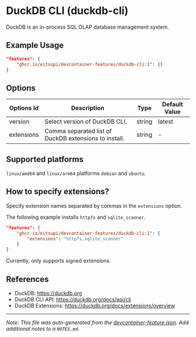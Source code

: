 
# DuckDB CLI (duckdb-cli)

DuckDB is an in-process SQL OLAP database management system.

## Example Usage

```json
"features": {
    "ghcr.io/eitsupi/devcontainer-features/duckdb-cli:1": {}
}
```

## Options

| Options Id | Description | Type | Default Value |
|-----|-----|-----|-----|
| version | Select version of DuckDB CLI. | string | latest |
| extensions | Comma separated list of DuckDB extensions to install. | string | - |

<!-- markdownlint-disable MD041 -->

## Supported platforms

`linux/amd64` and `linux/arm64` platforms `debian` and `ubuntu`.

## How to specify extensions?

Specify extension names separated by commas in the `extensions` option.

The following example installs `httpfs` and `sqlite_scanner`.

```json
"features": {
    "ghcr.io/eitsupi/devcontainer-features/duckdb-cli:1": {
        "extensions": "httpfs,sqlite_scanner"
    }
}
```

Currently, only supports signed extensions.

## References

- DuckDB: <https://duckdb.org>
- DuckDB CLI API: <https://duckdb.org/docs/api/cli>
- DuckDB Extensions: <https://duckdb.org/docs/extensions/overview>


---

_Note: This file was auto-generated from the [devcontainer-feature.json](https://github.com/eitsupi/devcontainer-features/blob/main/src/duckdb-cli/devcontainer-feature.json).  Add additional notes to a `NOTES.md`._
